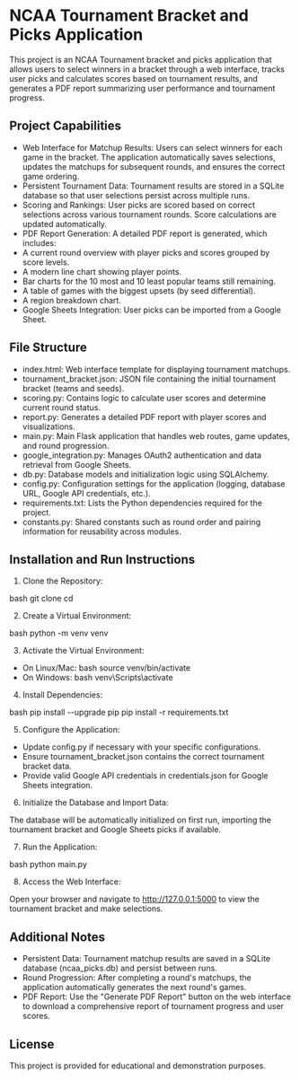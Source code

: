 # NCAA Tournament Bracket and Picks Application

This project is an NCAA Tournament bracket and picks application that allows users to select winners in a bracket through a web interface, tracks user picks and calculates scores based on tournament results, and generates a PDF report summarizing user performance and tournament progress.

## Project Capabilities

- Web Interface for Matchup Results: Users can select winners for each game in the bracket. The application automatically saves selections, updates the matchups for subsequent rounds, and ensures the correct game ordering.
- Persistent Tournament Data: Tournament results are stored in a SQLite database so that user selections persist across multiple runs.
- Scoring and Rankings: User picks are scored based on correct selections across various tournament rounds. Score calculations are updated automatically.
- PDF Report Generation: A detailed PDF report is generated, which includes:
 - A current round overview with player picks and scores grouped by score levels.
 - A modern line chart showing player points.
 - Bar charts for the 10 most and 10 least popular teams still remaining.
 - A table of games with the biggest upsets (by seed differential).
 - A region breakdown chart.
- Google Sheets Integration: User picks can be imported from a Google Sheet.

## File Structure

- index.html: Web interface template for displaying tournament matchups.
- tournament_bracket.json: JSON file containing the initial tournament bracket (teams and seeds).
- scoring.py: Contains logic to calculate user scores and determine current round status.
- report.py: Generates a detailed PDF report with player scores and visualizations.
- main.py: Main Flask application that handles web routes, game updates, and round progression.
- google_integration.py: Manages OAuth2 authentication and data retrieval from Google Sheets.
- db.py: Database models and initialization logic using SQLAlchemy.
- config.py: Configuration settings for the application (logging, database URL, Google API credentials, etc.).
- requirements.txt: Lists the Python dependencies required for the project.
- constants.py: Shared constants such as round order and pairing information for reusability across modules.

## Installation and Run Instructions

1. Clone the Repository:

 bash  git clone <repository-url>  cd <repository-directory> 

2. Create a Virtual Environment:

 bash  python -m venv venv 

3. Activate the Virtual Environment:

 - On Linux/Mac:
 bash  source venv/bin/activate 
 - On Windows:
 bash  venv\Scripts\activate 

4. Install Dependencies:

 bash  pip install --upgrade pip  pip install -r requirements.txt 

5. Configure the Application:

 - Update config.py if necessary with your specific configurations.
 - Ensure tournament_bracket.json contains the correct tournament bracket data.
 - Provide valid Google API credentials in credentials.json for Google Sheets integration.

6. Initialize the Database and Import Data:

 The database will be automatically initialized on first run, importing the tournament bracket and Google Sheets picks if available.

7. Run the Application:

 bash  python main.py 

8. Access the Web Interface:

 Open your browser and navigate to http://127.0.0.1:5000 to view the tournament bracket and make selections.

## Additional Notes

- Persistent Data: Tournament matchup results are saved in a SQLite database (ncaa_picks.db) and persist between runs.
- Round Progression: After completing a round's matchups, the application automatically generates the next round's games.
- PDF Report: Use the "Generate PDF Report" button on the web interface to download a comprehensive report of tournament progress and user scores.

## License

This project is provided for educational and demonstration purposes.